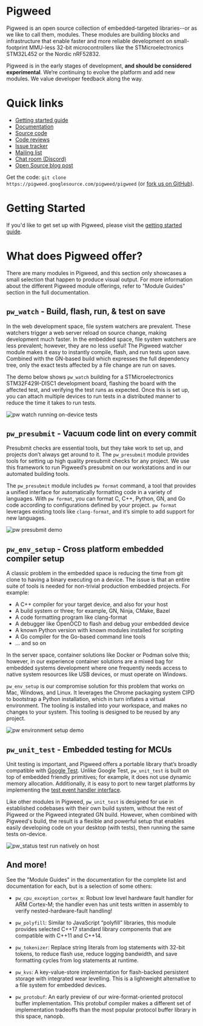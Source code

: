 # Pigweed

Pigweed is an open source collection of embedded-targeted libraries--or as we
like to call them, modules. These modules are building blocks and infrastructure
that enable faster and more reliable development on small-footprint MMU-less
32-bit microcontrollers like the STMicroelectronics STM32L452 or the Nordic
nRF52832.

Pigweed is in the early stages of development, **and should be considered
experimental**. We’re continuing to evolve the platform and add new modules. We
value developer feedback along the way.

# Quick links

 - [Getting started guide](docs/getting_started.md)
 - [Documentation](https://pigweed.dev)
 - [Source code](https://cs.opensource.google/pigweed/pigweed)
 - [Code reviews](https://pigweed-review.googlesource.com/)
 - [Issue tracker](https://bugs.pigweed.dev/)
 - [Mailing list](https://groups.google.com/forum/#!forum/pigweed)
 - [Chat room (Discord)](https://discord.gg/M9NSeTA)
 - [Open Source blog post](https://opensource.googleblog.com/2020/03/pigweed-collection-of-embedded-libraries.html)

Get the code: `git clone https://pigweed.googlesource.com/pigweed/pigweed` (or
[fork us on GitHub](https://github.com/google/pigweed)).

# Getting Started

If you'd like to get set up with Pigweed, please visit the
[getting started guide](docs/getting_started.md).

# What does Pigweed offer?

There are many modules in Pigweed, and this section only showcases a small
selection that happen to produce visual output. For more information about the
different Pigweed module offerings, refer to "Module Guides" section in the full
documentation.

## `pw_watch` - Build, flash, run, & test on save

In the web development space, file system watchers are prevalent. These watchers
trigger a web server reload on source change, making development much faster. In
the embedded space, file system watchers are less prevalent; however, they are
no less useful! The Pigweed watcher module makes it easy to instantly compile,
flash, and run tests upon save. Combined with the GN-based build which expresses
the full dependency tree, only the exact tests affected by a file change are run
on saves.

The demo below shows `pw_watch` building for a STMicroelectronics
STM32F429I-DISC1 development board, flashing the board with the affected test,
and verifying the test runs as expected. Once this is set up, you can attach
multiple devices to run tests in a distributed manner to reduce the time it
takes to run tests.

![pw watch running on-device tests](docs/images/pw_watch_on_device_demo.gif)

## `pw_presubmit` - Vacuum code lint on every commit

Presubmit checks are essential tools, but they take work to set up, and projects
don’t always get around to it. The `pw_presubmit` module provides tools for
setting up high quality presubmit checks for any project. We use this framework
to run Pigweed’s presubmit on our workstations and in our automated building
tools.

The `pw_presubmit` module includes `pw format` command, a tool that provides a
unified interface for automatically formatting code in a variety of languages.
With `pw format`, you can format C, C++, Python, GN, and Go code according to
configurations defined by your project. `pw format` leverages existing tools
like `clang-format`, and it’s simple to add support for new languages.

![pw presubmit demo](pw_presubmit/docs/pw_presubmit_demo.gif)

## `pw_env_setup` - Cross platform embedded compiler setup

A classic problem in the embedded space is reducing the time from git clone to
having a binary executing on a device. The issue is that an entire suite of
tools is needed for non-trivial production embedded projects. For example:

 - A C++ compiler for your target device, and also for your host
 - A build system or three; for example, GN, Ninja, CMake, Bazel
 - A code formatting program like clang-format
 - A debugger like OpenOCD to flash and debug your embedded device
 - A known Python version with known modules installed for scripting
 - A Go compiler for the Go-based command line tools
 - ... and so on

In the server space, container solutions like Docker or Podman solve this;
however, in our experience container solutions are a mixed bag for embedded
systems development where one frequently needs access to native system resources
like USB devices, or must operate on Windows.

`pw_env_setup` is our compromise solution for this problem that works on Mac,
Windows, and Linux. It leverages the Chrome packaging system CIPD to bootstrap a
Python installation, which in turn inflates a virtual environment. The tooling
is installed into your workspace, and makes no changes to your system. This
tooling is designed to be reused by any project.

![pw environment setup demo](docs/images/pw_env_setup_demo.gif)

## `pw_unit_test` - Embedded testing for MCUs

Unit testing is important, and Pigweed offers a portable library that’s broadly
compatible with [Google Test](https://github.com/google/googletest). Unlike
Google Test, `pw_unit_test` is built on top of embedded friendly primitives; for
example, it does not use dynamic memory allocation. Additionally, it is easy to
port to new target platforms by implementing the
[test event handler interface](https://pigweed.googlesource.com/pigweed/pigweed/+/refs/heads/master/pw_unit_test/public/pw_unit_test/event_handler.h).

Like other modules in Pigweed, `pw_unit_test` is designed for use in
established codebases with their own build system, without the rest of Pigweed
or the Pigweed integrated GN build. However, when combined with Pigweed's
build, the result is a flexible and powerful setup that enables easily
developing code on your desktop (with tests), then running the same tests
on-device.

![pw_status test run natively on host](docs/images/pw_status_test.png)

## And more!

See the "Module Guides" in the documentation for the complete list and
documentation for each, but is a selection of some others:

 - `pw_cpu_exception_cortex_m`: Robust low level hardware fault handler for ARM
   Cortex-M; the handler even has unit tests written in assembly to verify
   nested-hardware-fault handling!

 - `pw_polyfill`: Similar to JavaScript “polyfill” libraries, this module
   provides selected C++17 standard library components that are compatible with
   C++11 and C++14.

 - `pw_tokenizer`: Replace string literals from log statements with 32-bit
   tokens, to reduce flash use, reduce logging bandwidth, and save formatting
   cycles from log statements at runtime.

 - `pw_kvs`: A key-value-store implementation for flash-backed persistent
   storage with integrated wear levelling. This is a lightweight alternative to
   a file system for embedded devices.

 - `pw_protobuf`: An early preview of our wire-format-oriented protocol buffer
   implementation. This protobuf compiler makes a different set of
   implementation tradeoffs than the most popular protocol buffer library in
   this space, nanopb.
